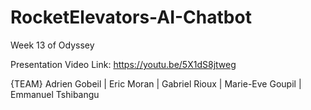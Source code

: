 # RocketElevators-AI-Chatbot
Week 13 of Odyssey


Presentation Video Link: https://youtu.be/5X1dS8jtweg

{TEAM}
Adrien Gobeil |
Eric Moran |
Gabriel Rioux |
Marie-Eve Goupil |
Emmanuel Tshibangu


